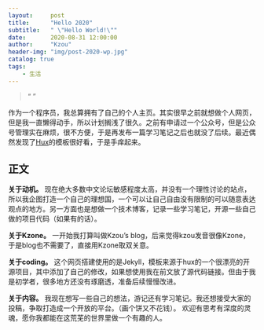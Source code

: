 ```yaml
---
layout:     post
title:      "Hello 2020"
subtitle:   " \"Hello World!\""
date:       2020-08-31 12:00:00
author:     "Kzou"
header-img: "img/post-2020-wp.jpg"
catalog: true
tags:
    - 生活
---
```


> “ ”

作为一个程序员，我总算拥有了自己的个人主页。其实很早之前就想做个人网页，但是我一直懒得动手，所以计划搁浅了很久。之前有申请过一个公众号，但是公众号管理实在麻烦，很不方便，于是再发布一篇学习笔记之后也就没了后续。最近偶然发现了[Hux](https://github.com/Huxpro/huxpro.github.io)的模板很好看，于是手痒起来。

## 正文

**关于动机。**
现在绝大多数中文论坛敏感程度太高，并没有一个理性讨论的站点，所以我企图打造一个自己的理想国，一个可以让自己自由没有限制的可以随意表达观点的地方。另一方面也是想做一个技术博客，记录一些学习笔记，开源一些自己做的项目代码（如果有的话）。

**关于Kzone。**
一开始我打算叫做Kzou’s blog，后来觉得kzou发音很像Kzone，于是blog也不需要了，直接用Kzone取双关意。

**关于coding。**
这个网页搭建使用的是Jekyll，模板来源于hux的一个很漂亮的开源项目，其中添加了自己的修改，如果想使用我在前文放了源代码链接。但由于我是初学者，很多地方还没有琢磨透，准备后续慢慢改进。

**关于内容。**
我现在想写一些自己的想法，游记还有学习笔记。我还想接受大家的投稿，争取打造成一个开放的平台。（画个饼又不花钱）。
欢迎有思考有深度的灵魂，愿你我都能在这荒芜的世界里做一个有趣的人。

